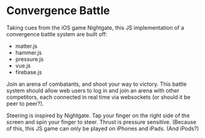 # Convergence Battle

Taking cues from the iOS game Nightgate, this JS implementation of a convergence battle system are built
off:

* matter.js
* hammer.js
* pressure.js
* vue.js
* firebase.js

Join an arena of combatants, and shoot your way to victory. This battle system should allow web users to log in
and join an arena with other competitors, each connected in real time via websockets (or should it be peer to peer?).

Steering is inspired by Nightgate. Tap your finger on the right side of the screen and spin your finger to steer.
Thrust is pressure sensitive. (Because of this, this JS game can only be played on iPhones and iPads. (And iPods?)
